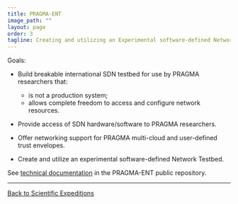 ```yaml
---
title: PRAGMA-ENT 
image_path: ""
layout: page
order: 3
tagline: Creating and utilizing an Experimental software-defined Network Testbed
---
```


<span class="strongword">Goals:</span>

* Build breakable international SDN testbed for use by PRAGMA researchers that:

  * is not a production system;
  * allows complete freedom to access and configure network resources.
  

* Provide access of SDN hardware/software to PRAGMA researchers.

* Offer networking support for PRAGMA multi-cloud and user-defined trust envelopes.

* Create and utilize an experimental software-defined Network Testbed.

See [technical documentation][1] in the PRAGMA-ENT public repository.

[1]: https://github.com/pragmagrid/pragma_ent/wiki

<hr class="primary">
<p> <a href="/projects"> Back to Scientific Expeditions </a> </p>

